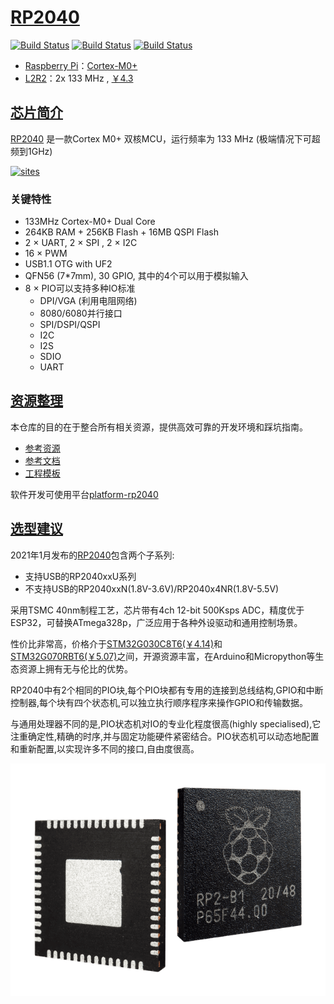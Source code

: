 ﻿# [RP2040](https://www.soc.xin/RP2040)

[![Build Status](https://github.com/SoCXin/RP2040/workflows/src/badge.svg)](https://github.com/SoCXin/RP2040/actions/workflows/src.yml)
[![Build Status](https://github.com/SoCXin/RP2040/workflows/templates/badge.svg)](https://github.com/SoCXin/RP2040/actions/workflows/templates.yml)
[![Build Status](https://github.com/SoCXin/RP2040/workflows/docs/badge.svg)](https://github.com/SoCXin/docs/tree/RP2040)

* [Raspberry Pi](https://www.raspberrypi.com/)：[Cortex-M0+](https://github.com/SoCXin/Cortex)
* [L2R2](https://github.com/SoCXin/Level)：2x 133 MHz , [￥4.3](https://item.szlcsc.com/2392.html)

## [芯片简介](https://github.com/SoCXin/RP2040/wiki)

[RP2040](https://www.raspberrypi.com/products/raspberry-pi-pico/) 是一款Cortex M0+ 双核MCU，运行频率为 133 MHz (极端情况下可超频到1GHz)

[![sites](docs/RP2040.png)](https://www.raspberrypi.com/documentation/microcontrollers/rp2040.html)

### 关键特性

* 133MHz Cortex-M0+ Dual Core
* 264KB RAM + 256KB Flash + 16MB QSPI Flash
* 2 × UART, 2 × SPI , 2 × I2C
* 16 × PWM
* USB1.1 OTG with UF2
* QFN56 (7*7mm), 30 GPIO, 其中的4个可以用于模拟输入
* 8 × PIO可以支持多种IO标准
    * DPI/VGA (利用电阻网络)
    * 8080/6080并行接口
    * SPI/DSPI/QSPI
    * I2C
    * I2S
    * SDIO
    * UART

## [资源整理](https://github.com/SoCXin)

本仓库的目的在于整合所有相关资源，提供高效可靠的开发环境和踩坑指南。

* [参考资源](src/)
* [参考文档](docs/)
* [工程模板](templates/)

软件开发可使用平台[platform-rp2040](https://github.com/OS-Q/platform-rp2040)

## [选型建议](https://github.com/SoCXin)

2021年1月发布的[RP2040](https://item.szlcsc.com/2392.html)包含两个子系列:

* 支持USB的RP2040xxU系列
* 不支持USB的RP2040xxN(1.8V-3.6V)/RP2040x4NR(1.8V-5.5V)

采用TSMC 40nm制程工艺，芯片带有4ch 12-bit 500Ksps ADC，精度优于ESP32，可替换ATmega328p，广泛应用于各种外设驱动和通用控制场景。

性价比非常高，价格介于[STM32G030C8T6(￥4.14)](https://item.szlcsc.com/549607.html)和[STM32G070RBT6(￥5.07)](https://item.szlcsc.com/549618.html)之间，开源资源丰富，在Arduino和Micropython等生态资源上拥有无与伦比的优势。


RP2040中有2个相同的PIO块,每个PIO块都有专用的连接到总线结构,GPIO和中断控制器,每个块有四个状态机,可以独立执行顺序程序来操作GPIO和传输数据。

与通用处理器不同的是,PIO状态机对IO的专业化程度很高(highly specialised),它注重确定性,精确的时序,并与固定功能硬件紧密结合。PIO状态机可以动态地配置和重新配置,以实现许多不同的接口,自由度很高。

[![sites](docs/xin.png)](https://www.raspberrypi.com/documentation/microcontrollers/rp2040.html)
